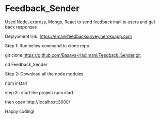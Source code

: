 # Feedback_Sender
Used Node, express, Mongo, React to send feedback mail to users and get back responses

Deplyoment link: https://emailyfeedbacksurvey.herokuapp.com


Step 1:
Run below command to clone repo

git clone https://github.com/Basava-Hadimani/Feedback_Sender.git

cd Feedback_Sender

Step 2:
Download all the node modules

npm install

step 3 :
start the project npm start

then open http://localhost:3000/

Happy coding!

